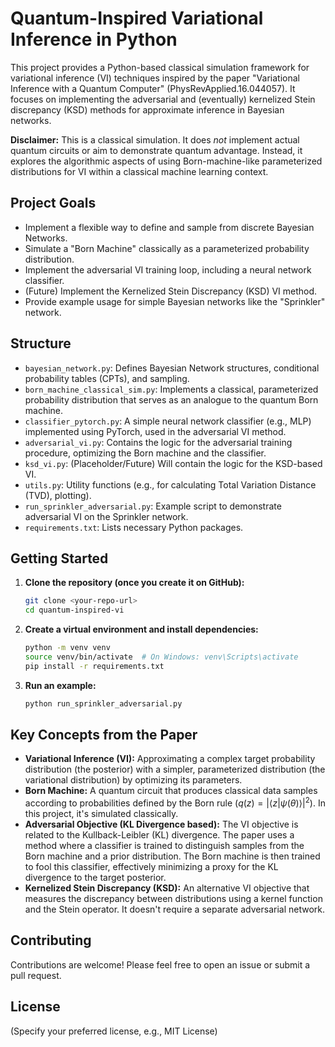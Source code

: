 # Quantum-Inspired Variational Inference in Python

This project provides a Python-based classical simulation framework for variational inference (VI) techniques inspired by the paper "Variational Inference with a Quantum Computer" (PhysRevApplied.16.044057). It focuses on implementing the adversarial and (eventually) kernelized Stein discrepancy (KSD) methods for approximate inference in Bayesian networks.

**Disclaimer:** This is a classical simulation. It does *not* implement actual quantum circuits or aim to demonstrate quantum advantage. Instead, it explores the algorithmic aspects of using Born-machine-like parameterized distributions for VI within a classical machine learning context.

## Project Goals

* Implement a flexible way to define and sample from discrete Bayesian Networks.
* Simulate a "Born Machine" classically as a parameterized probability distribution.
* Implement the adversarial VI training loop, including a neural network classifier.
* (Future) Implement the Kernelized Stein Discrepancy (KSD) VI method.
* Provide example usage for simple Bayesian networks like the "Sprinkler" network.

## Structure

* `bayesian_network.py`: Defines Bayesian Network structures, conditional probability tables (CPTs), and sampling.
* `born_machine_classical_sim.py`: Implements a classical, parameterized probability distribution that serves as an analogue to the quantum Born machine.
* `classifier_pytorch.py`: A simple neural network classifier (e.g., MLP) implemented using PyTorch, used in the adversarial VI method.
* `adversarial_vi.py`: Contains the logic for the adversarial training procedure, optimizing the Born machine and the classifier.
* `ksd_vi.py`: (Placeholder/Future) Will contain the logic for the KSD-based VI.
* `utils.py`: Utility functions (e.g., for calculating Total Variation Distance (TVD), plotting).
* `run_sprinkler_adversarial.py`: Example script to demonstrate adversarial VI on the Sprinkler network.
* `requirements.txt`: Lists necessary Python packages.

## Getting Started

1.  **Clone the repository (once you create it on GitHub):**
    ```bash
    git clone <your-repo-url>
    cd quantum-inspired-vi
    ```

2.  **Create a virtual environment and install dependencies:**
    ```bash
    python -m venv venv
    source venv/bin/activate  # On Windows: venv\Scripts\activate
    pip install -r requirements.txt
    ```

3.  **Run an example:**
    ```bash
    python run_sprinkler_adversarial.py
    ```

## Key Concepts from the Paper

* **Variational Inference (VI):** Approximating a complex target probability distribution (the posterior) with a simpler, parameterized distribution (the variational distribution) by optimizing its parameters.
* **Born Machine:** A quantum circuit that produces classical data samples according to probabilities defined by the Born rule ($q(z) = |\langle z|\psi(\theta)\rangle|^2$). In this project, it's simulated classically.
* **Adversarial Objective (KL Divergence based):** The VI objective is related to the Kullback-Leibler (KL) divergence. The paper uses a method where a classifier is trained to distinguish samples from the Born machine and a prior distribution. The Born machine is then trained to fool this classifier, effectively minimizing a proxy for the KL divergence to the target posterior.
* **Kernelized Stein Discrepancy (KSD):** An alternative VI objective that measures the discrepancy between distributions using a kernel function and the Stein operator. It doesn't require a separate adversarial network.

## Contributing

Contributions are welcome! Please feel free to open an issue or submit a pull request.

## License

(Specify your preferred license, e.g., MIT License)
